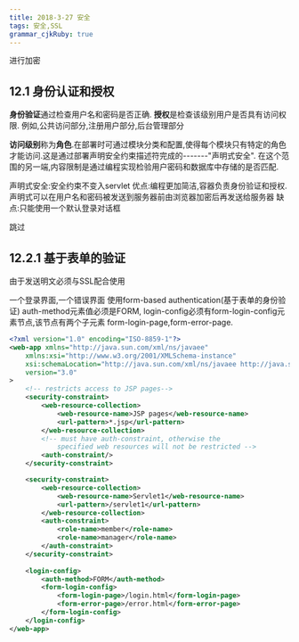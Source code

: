 ```yaml
---
title: 2018-3-27 安全
tags: 安全,SSL
grammar_cjkRuby: true
---
```

进行加密
## 12.1 身份认证和授权
**身份验证**通过检查用户名和密码是否正确.
**授权**是检查该级别用户是否具有访问权限.
例如,公共访问部分,注册用户部分,后台管理部分

**访问级别**称为**角色**.在部署时可通过模块分类和配置,使得每个模块只有特定的角色才能访问.这是通过部署声明安全约束描述符完成的-------"声明式安全".
在这个范围的另一端,内容限制是通过编程实现检验用户密码和数据库中存储的是否匹配.

声明式安全:安全约束不变入servlet
优点:编程更加简洁,容器负责身份验证和授权.
声明式可以在用户名和密码被发送到服务器前由浏览器加密后再发送给服务器
缺点:只能使用一个默认登录对话框

跳过

## 12.2.1 基于表单的验证
由于发送明文必须与SSL配合使用

一个登录界面,一个错误界面
使用form-based authentication(基于表单的身份验证)
auth-method元素值必须是FORM,
login-config必须有form-login-config元素节点,该节点有两个子元素
form-login-page,form-error-page.
```xml
<?xml version="1.0" encoding="ISO-8859-1"?>
<web-app xmlns="http://java.sun.com/xml/ns/javaee"
    xmlns:xsi="http://www.w3.org/2001/XMLSchema-instance"
    xsi:schemaLocation="http://java.sun.com/xml/ns/javaee http://java.sun.com/xml/ns/javaee/web-app_3_0.xsd"
    version="3.0"
>
    <!-- restricts access to JSP pages-->
    <security-constraint>
        <web-resource-collection>
            <web-resource-name>JSP pages</web-resource-name>
            <url-pattern>*.jsp</url-pattern>
        </web-resource-collection>
        <!-- must have auth-constraint, otherwise the
            specified web resources will not be restricted -->
        <auth-constraint/>
    </security-constraint>

    <security-constraint>
        <web-resource-collection>
            <web-resource-name>Servlet1</web-resource-name>
            <url-pattern>/servlet1</url-pattern>
        </web-resource-collection>
        <auth-constraint>
            <role-name>member</role-name>
            <role-name>manager</role-name>
        </auth-constraint>
    </security-constraint>
    
    <login-config>
        <auth-method>FORM</auth-method>
        <form-login-config>
            <form-login-page>/login.html</form-login-page>
            <form-error-page>/error.html</form-error-page>
        </form-login-config>
    </login-config>
</web-app>
```